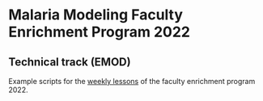 # Malaria Modeling Faculty Enrichment Program 2022
## Technical track (EMOD)

Example scripts for the [weekly lessons](https://faculty-enrich-2022.netlify.app/lessons/) of the faculty enrichment program 2022.



